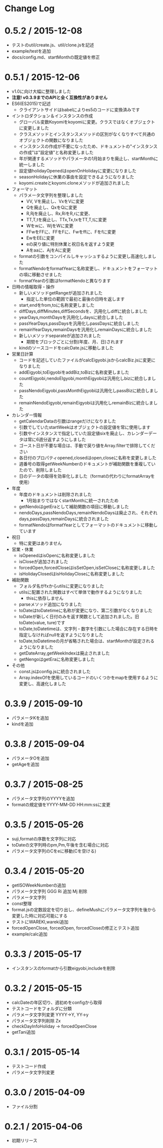 # Change Log

 0.5.2 / 2015-12-08
===================
  
  * テストのutil/create.js、util/clone.jsを記述
  * example/testを追加
  * docs/config.md、startMonthの既定値を修正


 0.5.1 / 2015-12-06
===================

  * v1.0に向け大幅に整理しました
  * **注意! v0.3.9までのAPIと全く互換性がありません**
  * ES6(ES2015)で記述
    * クライアントサイドはbabelによりes5のコードに変換済みです
  * イントロダクション＆インスタンスの作成
    * グローバル変数Koyomiをkoyomiに変更。クラスではなくオブジェクトに変更しました
    * クラスメソッドとインスタンスメソッドの区別がなくなりすべて共通のオブジェクトの関数になりました
    * インスタンスの作成が不要になったため、ドキュメントの"インスタンスの作成"は"設定値"と名称変更しました
    * 年が関連するメソッドやパラメータの1月始まりを廃止し、startMonthに統一しました
    * 設定値holidayOpenedはopenOnHolidayに変更になりました
    * seasonHolidayに休業の事由を設定できるようになりました
    * koyomi.createとkoyomi.cloneメソッドが追加されました
  * フォーマット
    * パラメータ文字列を整理しました
        * VV, Vを廃止し、VxをVに変更
        * Qを廃止し、QxをQに変更
        * R,Rjを廃止し、Rx,RiをR,rに変更、
        * TT,T,tを廃止し、TTx,Tx,txをTT,T,tに変更
        * Wをwに、WjをWに変更
        * FFwをFFに、FFをFに、Fwをffに、Fをfに変更
        * EwをEEに変更
        * eの戻り値に特別休業と祝日名を返すよう変更
        * Aをaaに、AjをAに変更
    * formatの引数をコンパイルしキャッシュするように変更し高速化しました
    * formatNendoをformatYearに名称変更し、ドキュメントをフォーマットの項に移動させました
    * formatYearの引数はformatNendoと異なります
  * 日時の情報取得・操作
    * 新しいメソッドgetRangeが追加されました
        * 指定した単位の範囲で最初と最後の日時を返します
    * start,endをfrom,toに名称変更しました
    * diffDays,diffMinutes,diffSecondsを、汎用化しdiffに統合しました
    * yearDays,monthDaysを汎用化しdaysに統合しました
    * passYearDays,passDaysを汎用化しpassDaysに統合しました
    * remainYearDays,remainDaysを汎用化しremainDaysに統合しました
    * 新しいメソッドseparateが追加されました
        * 期間をブロックごとに分割(年度、月、日)されます
    * kindのソースコードをcalcDate.jsに移動しました
  * 営業日計算
    * コードを記述していたファイルがcalcEigyobi.jsからcalcBiz.jsに変更になりました
    * addEigyobi,toEigyobiをaddBiz,toBizに名称変更しました
    * countEigyobi,nendoEIgyobi,monthEigyobiは汎用化しbizに統合しました
    * passNendoEigyobi,passMonthEigyobiは汎用化しpassBizに統合しました
    * remainNendoEigyobi,remainEigyobiは汎用化しremainBizに統合しました
  * カレンダー情報
    * getCalendarDataの引数はrangeだけになりました
    * 引数でしていたstartWeekはオブジェクトの設定値を常に使用します
    * 引数やインスタンスで指定していた設定値sixを廃止し、カレンダーデータは常に6週分返すようにしました
    * ゴースト日が不要な場合は、手動で戻り値をArray.filterで排除してください
    * 各日付のプロパティopened,closedはopen,closeに名称を変更しました
    * 週番号の取得getWeekNumberのドキュメントが補助関数を重複していたので、削除しました
    * 日のデータの取得を効率化しました（formatの代わりにformatArrayを使用）
  * 年度
    * 年度のドキュメントは削除されました
        * 1月始まりではなくstartMonthに統一されたため
    * getNendoはgetEraとして補助関数の項目に移動しました
    * nendoDays,passNendoDays,remainNendoDaysは廃止され、それぞれdays,passDays,remainDaysに統合されました
    * formatNendoはformatYearとしてフォーマットのドキュメントに移動しています
  * 祝日
    * 特に変更はありません
  * 営業・休業
    * isOpenedはisOpenに名称変更しました
    * isCloseが追加されました
    * forcedOpen,forcedCloseはisSetOpen,isSetCloseに名称変更しました
    * isHolidayClosedはisHolidayCloseに名称変更しました
  * 補助関数
    * フォルダ名がfxからutilsに変更になりました
    * utilsに配置された関数はすべて単体で動作するようになりました
        * thisに依存しません
    * parseメソッド追加になりました
    * toDateはtoDatetimeに名称が変更になり、第二引数がなくなりました
    * toDateが新しく日付のみを返す関数として追加されました。旧toDate(value, ture)です
    * toDate,toDatetimeは、文字列・数字を引数にした場合に存在する日時を指定しなければnullを返すようになりました
    * toDate,toDatetimeの月が省略された場合は、startMonthが設定されるようになりました
    * getDateArray,getWeekIndexは廃止されました
    * getNengoはgetEraに名称変更しました
  * その他
    * const.jsはconfig.jsに統合されました
    * Array.indexOfを使用しているコードのいくつかをmapを使用するように変更し、高速化しました

 0.3.9 / 2015-09-10
===================

  * パラメータKを追加
  * kindを追加


  0.3.8 / 2015-09-04
===================

  * パラメータOを追加
  * getAgeを追加


 0.3.7 / 2015-08-25
===================

  * パラメータ文字列のYYYYを追加
  * formatの規定値をYYYY-MM-DD HH:mm:ssに変更


 0.3.5 / 2015-05-26
===================

  * suji,formatの序数を文字列に対応
  * toDateの文字列時のpm,Pm,午後を含む場合に対応
  * パラメータ文字列のCをeに移動(Cを空ける)


 0.3.4 / 2015-05-20
===================

  * getISOWeekNumberの追加
  * パラメータ文字列 GGG Ri 追加 Mj 削除
  * パラメータ文字列
  * const整理
  * format.jsの定数設定を切り出し、defineMushにパラメータ文字列を後から変更した時に対応可能にする
  * テストにWAREKI,wareki追加
  * forcedOpenClose, forcedOpen, forcedCloseの修正とテスト追加
  * example/calc追加


 0.3.3 / 2015-05-17
===================

  * インスタンスのformatから引数eigyobi,includeを削除


 0.3.2 / 2015-05-15
===================

  * calcDateの年区切り、週初めをconfigから取得
  * テストコードをフォルダに分類
  * パラメータ文字列変更 YYYY->Y, YY->y
  * パラメータ文字列削除 Zx
  * checkDayInfoHoliday -> forcedOpenClose
  * getTani追加


 0.3.1 / 2015-05-14
===================

  * テストコード作成
  * パラメータ文字列変更


 0.3.0 / 2015-04-09
===================

  * ファイル分割


 0.2.1 / 2015-04-06
===================

  * 初期リリース